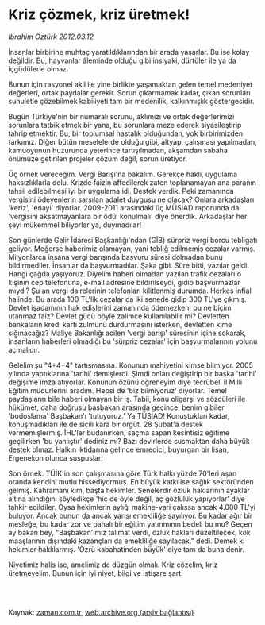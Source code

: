 # Kriz çözmek, kriz üretmek!

*İbrahim Öztürk 2012.03.12*

<td class="columnist-detail">
<p>İnsanlar birbirine muhtaç yaratıldıklarından bir arada yaşarlar. Bu ise kolay değildir. Bu, hayvanlar âleminde olduğu gibi insiyaki, dürtüler ile ya da içgüdülerle olmaz.</p>
<p>
<div id="haberMetinDiv">
<p>Bunun için rasyonel akıl ile yine birlikte yaşamaktan gelen temel medeniyet değerleri, ortak paydalar gerekir. Sorun çıkarmamak kadar, çıkan sorunları suhuletle çözebilmek kabiliyeti tam bir medenilik, kalkınmışlık göstergesidir.
<p>Bugün Türkiye'nin bir numaralı sorunu, aklımızı ve ortak değerlerimizi sorunlara tatbik etmek bir yana, bu sorunlara meze ederek siyasileştirip tahrip etmektir. Bu, bir toplumsal hastalık olduğundan, yok birbirimizden farkımız. Diğer bütün meselelerde olduğu gibi, altyapı çalışması yapılmadan, kamuoyunun huzurunda yeterince tartışılmadan, akşamdan sabaha önümüze getirilen projeler çözüm değil, sorun üretiyor.
<p>Üç örnek vereceğim. Vergi Barışı'na bakalım. Gerekçe haklı, uygulama haksızlıklarla dolu. Krizde faizin affedilerek zaten toplanamayan ana paranın tahsil edilebilmesi iyi bir uygulama idi. Destek verdik. Peki zamanında vergisini ödeyenlerin sarsılan adalet duygusu ne olacak? Onlara arkadaşları 'keriz', 'enayi' diyorlar. 2009-2011 arasındaki üç MÜSİAD raporunda da 'vergisini aksatmayanlara bir ödül konulmalı' diye önerdik. Arkadaşlar her şeyi mükemmel biliyorlar ya, duymadılar!
<p>Son günlerde Gelir İdaresi Başkanlığı'ndan (GİB) sürpriz vergi borcu tebligatı geliyor. Meğerse haberimiz olamayan, yani tebliğ edilmemiş cezalar varmış. Milyonlarca insana vergi barışında başvuru süresi dolmadan bunu bildirmediler. İnsanlar da başvurmadılar. Şaka gibi. Süre bitti, yazılar geldi. Hangi çağda yaşıyoruz. Diyelim haberi olmadan yazılan trafik cezaları o kişinin cep telefonuna, e-mail adresine bildirilseydi, gidip başvurmazlar mıydı? Şu an vergi dairelerinin telefonları kilitlenmiş durumda. Herkes infial halinde. Bu arada 100 TL'lik cezalar da iki senede gidip 300 TL'ye çıkmış. Devlet işadamının hak edişlerini zamanında ödemezken, bu ne biçim utanmaz faiz? Devlet gücü böyle zalimce kullanılabilir mi? Devletten bankaların kredi kartı zulmünü durdurmasını isterken, devletten kime sığınacağız? Maliye Bakanlığı acilen 'vergi barışı' süresinin içine sokarak, insanların haberleri olmadığı bu 'sürpriz cezalar' için başvurmalarının yolunu açmalıdır.
<p>Gelelim şu "4+4+4" tartışmasına. Konunun mahiyetini kimse bilmiyor. 2005 yılında yaptıklarına 'tarihi' demişlerdi. Şimdi onları değiştirip bir başka 'tarihi' değişime imza atıyorlar. Konunun özünü öğreneyim diye tecrübeli il Milli Eğitim müdürlerini aradım. Hepsi de 'biz bilmiyoruz' diyorlar. Temel paydaşların bile haberi olmayan bir iş. Tabii, konu oligarşi ve sözcüleri ile hükümet, daha doğrusu başbakan arasında geçince, benim gibiler 'bodoslama' Başbakan'ı 'tutuyoruz.' Ya TÜSİAD! Konuştukları kadar, konuşmadıkları ile de sicili kara bir örgüt. 28 Şubat'a destek vermemişlermiş. İHL'ler budanırken, saçma sapan kesintisiz eğitime geçilirken 'bu yanlıştır' dediniz mi? Bazı devirlerde susmaktan daha büyük destek olmaz. Halkın iktidarına gelince emredici, buyurgan bir lisan, Ergenekon olunca suspuslar!
<p>Son örnek. TÜİK'in son çalışmasına göre Türk halkı yüzde 70'leri aşan oranda kendini mutlu hissediyormuş. En büyük katkı ise sağlık sektöründen gelmiş. Kahramanı kim, başta hekimler. Senelerdir özlük haklarının ayaklar altına alındığını söyledikçe 'hiç de öyle değil, aç gözlülük yapıyorlar' diye tahkir edildiler. Oysa hekimlerin aylığı makine-vari çalışsa ancak 4.000 TL'yi buluyor. Ancak bunun da ancak yarısı emekliliğe sayılıyor. Bu kadar ağır bir mesleğe, bu kadar zor ve pahalı bir eğitim yatırımının bedeli bu mu? Geçen ay bakan bey, "Başbakan'ımız talimat verdi, özlük hakları düzeltilecek, kök maaşlarının dışındaki kazançları da emekliliğe sayılacak." dedi. Demek ki hekimler haklılarmış. 'Özrü kabahatinden büyük' diye tam da buna denir.
<p>Niyetimiz halis ise, amelimiz de düzgün olmalı. Kriz çözelim, kriz üretmeyelim. Bunun için iyi niyet, bilgi ve istişare şart. </p></p></p></p></p></p></p></div>
</p>


<p><br>
		 </br></p></td>

Kaynak: [zaman.com.tr](http://zaman.com.tr/yazar.do?yazino=1257532), [web.archive.org (arşiv bağlantısı)](http://web.archive.org/web/20120327022754/http://www.zaman.com.tr:80/yazar.do?yazino=1257532)
